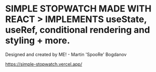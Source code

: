 # SIMPLE STOPWATCH MADE WITH REACT > IMPLEMENTS useState, useRef, conditional rendering and styling + more.

Designed and created by ME! - Martin 'SpooRe' Bogdanov

https://simple-stopwatch.vercel.app/

